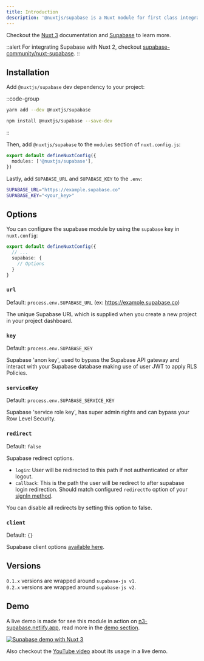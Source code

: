 ```yaml
---
title: Introduction
description: '@nuxtjs/supabase is a Nuxt module for first class integration with Supabase.'
---
```


Checkout the [Nuxt 3](https://v3.nuxtjs.org) documentation and [Supabase](https://supabase.com) to learn more.

::alert
For integrating Supabase with Nuxt 2, checkout [supabase-community/nuxt-supabase](https://github.com/supabase-community/nuxt-supabase).
::

## Installation

Add `@nuxtjs/supabase` dev dependency to your project:

::code-group
```bash [yarn]
yarn add --dev @nuxtjs/supabase
```
```bash [NPM]
npm install @nuxtjs/supabase --save-dev
```
::

Then, add `@nuxtjs/supabase` to the `modules` section of `nuxt.config.js`:

```ts [nuxt.config.ts]
export default defineNuxtConfig({
  modules: ['@nuxtjs/supabase'],
})
```

Lastly, add `SUPABASE_URL` and `SUPABASE_KEY` to the `.env`:

```zsh [.env]
SUPABASE_URL="https://example.supabase.co"
SUPABASE_KEY="<your_key>"
```

## Options

You can configure the supabase module by using the `supabase` key in `nuxt.config`:

```ts [nuxt.config.ts]
export default defineNuxtConfig({
  // ...
  supabase: {
    // Options
  }
}
```

### `url`

Default: `process.env.SUPABASE_URL` (ex: https://example.supabase.co)

The unique Supabase URL which is supplied when you create a new project in your project dashboard.

### `key`

Default: `process.env.SUPABASE_KEY`

Supabase 'anon key', used to bypass the Supabase API gateway and interact with your Supabase database making use of user JWT to apply RLS Policies.

### `serviceKey`

Default: `process.env.SUPABASE_SERVICE_KEY`

Supabase 'service role key', has super admin rights and can bypass your Row Level Security.


### `redirect`

Default: `false`

Supabase redirect options.

- `login`: User will be redirected to this path if not authenticated or after logout. 
- `callback`: This is the path the user will be redirect to after supabase login redirection. Should match configured `redirectTo` option of your [signIn method](https://supabase.com/docs/reference/javascript/auth-signinwithoauth).

You can disable all redirects by setting this option to false.

### `client`

Default: `{}`

Supabase client options [available here](https://github.com/supabase/supabase-js/blob/master/src/lib/types.ts#L10).

## Versions

`0.1.x` versions are wrapped around `supabase-js v1`.
<br>
`0.2.x` versions are wrapped around `supabase-js v2`.

## Demo

A live demo is made for see this module in action on [n3-supabase.netlify.app](https://n3-supabase.netlify.app), read more in the [demo section](/demo).

[![Supabase demo with Nuxt 3](https://user-images.githubusercontent.com/904724/160422461-8f87500a-8dec-4413-86b2-ba04e1b2d17b.png)](https://n3-supabase.netlify.app)

Also checkout the [YouTube video](https://www.youtube.com/watch?v=jIyiRT6zT8Q) about its usage in a live demo.

